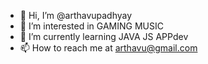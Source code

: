 - 👋 Hi, I’m @arthavupadhyay
- 👀 I’m interested in GAMING MUSIC
- 🌱 I’m currently learning JAVA JS APPdev 
- 📫 How to reach me at arthavu@gmail.com
